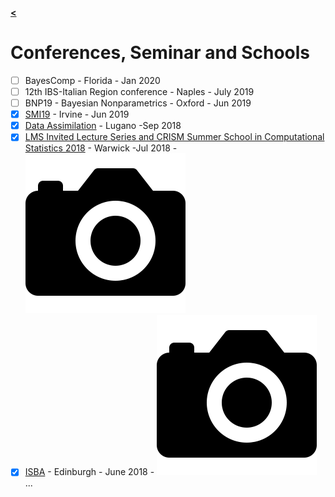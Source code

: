 [**<**](/index)

# Conferences, Seminar and Schools

- [ ] BayesComp - Florida - Jan 2020
- [ ] 12th IBS-Italian Region conference - Naples - July 2019
- [ ] BNP19 - Bayesian Nonparametrics - Oxford - Jun 2019
- [x] [SMI19](/pages/SMI19) - Irvine - Jun 2019
- [x] [Data Assimilation](/pages/lug) - Lugano -Sep 2018
- [x] [LMS Invited Lecture Series and CRISM Summer School in Computational Statistics 2018](/pages/Warwick18) - Warwick -Jul 2018 - [ ![|0.1%](/images/cam3.png) ](/pages/Warwick18)
- [x] [ISBA](https://bayesian.org/isba2018/) - Edinburgh - June 2018 - [ ![|5x5,20%](/images/cam3.png) ](/pages/isba)
...
